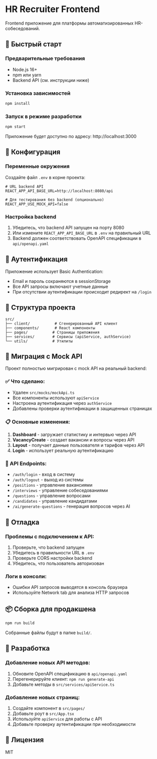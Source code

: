 # HR Recruiter Frontend

Frontend приложение для платформы автоматизированных HR-собеседований.

## 🚀 Быстрый старт

### Предварительные требования
- Node.js 16+ 
- npm или yarn
- Backend API (см. инструкции ниже)

### Установка зависимостей
```bash
npm install
```

### Запуск в режиме разработки
```bash
npm start
```

Приложение будет доступно по адресу: http://localhost:3000

## 🔧 Конфигурация

### Переменные окружения
Создайте файл `.env` в корне проекта:

```env
# URL backend API
REACT_APP_API_BASE_URL=http://localhost:8080/api

# Для тестирования без backend (опционально)
REACT_APP_USE_MOCK_API=false
```

### Настройка backend
1. Убедитесь, что backend API запущен на порту 8080
2. Или измените `REACT_APP_API_BASE_URL` в `.env` на правильный URL
3. Backend должен соответствовать OpenAPI спецификации в `api/openapi.yaml`

## 🔐 Аутентификация

Приложение использует Basic Authentication:
- Email и пароль сохраняются в sessionStorage
- Все API запросы включают учетные данные
- При отсутствии аутентификации происходит редирект на `/login`

## 📁 Структура проекта

```
src/
├── client/           # Сгенерированный API клиент
├── components/       # React компоненты
├── pages/           # Страницы приложения
├── services/        # Сервисы (apiService, authService)
└── utils/           # Утилиты
```

## 🔄 Миграция с Mock API

Проект полностью мигрирован с mock API на реальный backend:

### ✅ Что сделано:
- Удален `src/mocks/mockApi.ts`
- Все компоненты используют `apiService`
- Настроена аутентификация через `authService`
- Добавлены проверки аутентификации в защищенных страницах

### 📋 Основные изменения:
1. **Dashboard** - загружает статистику и интервью через API
2. **VacancyCreate** - создает вакансии и вопросы через API
3. **Layout** - получает данные пользователя и тарифов через API
4. **Login** - использует реальную аутентификацию

### 🔧 API Endpoints:
- `/auth/login` - вход в систему
- `/auth/logout` - выход из системы
- `/positions` - управление вакансиями
- `/interviews` - управление собеседованиями
- `/questions` - управление вопросами
- `/candidates` - управление кандидатами
- `/ai/generate-questions` - генерация вопросов через AI

## 🐛 Отладка

### Проблемы с подключением к API:
1. Проверьте, что backend запущен
2. Убедитесь в правильности URL в `.env`
3. Проверьте CORS настройки backend
4. Убедитесь, что пользователь авторизован

### Логи в консоли:
- Ошибки API запросов выводятся в консоль браузера
- Используйте Network tab для анализа HTTP запросов

## 📦 Сборка для продакшена

```bash
npm run build
```

Собранные файлы будут в папке `build/`.

## 🤝 Разработка

### Добавление новых API методов:
1. Обновите OpenAPI спецификацию в `api/openapi.yaml`
2. Перегенерируйте клиент: `npm run generate-api`
3. Добавьте методы в `src/services/apiService.ts`

### Добавление новых страниц:
1. Создайте компонент в `src/pages/`
2. Добавьте роут в `src/App.tsx`
3. Используйте `apiService` для работы с API
4. Добавьте проверку аутентификации при необходимости

## 📄 Лицензия

MIT 